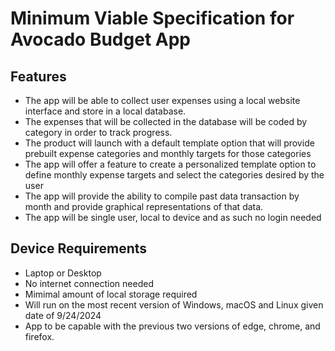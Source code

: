 # Minimum Viable Specification for Avocado Budget App

## Features

- The app will be able to collect user expenses using a local website interface and store in a local database.
- The expenses that will be collected in the database will be coded by category in order to track progress.
- The product will launch with a default template option that will provide prebuilt expense categories and  monthly targets for those categories
- The app will offer a feature to create a personalized template option to define monthly expense targets and select the categories desired by the user
- The app will provide the ability to compile past data transaction by month and provide graphical representations of that data.
- The app will be single user, local to device and as such no login needed

## Device Requirements

- Laptop or Desktop
- No internet connection needed
- Mimimal amount of local storage required
- Will run on the most recent version of Windows, macOS and Linux given date of 9/24/2024
- App to be capable with the previous two versions of edge, chrome, and firefox.
